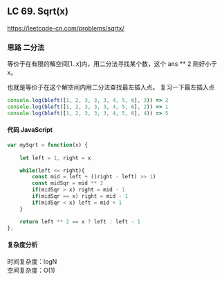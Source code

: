 ## LC 69. Sqrt(x)
https://leetcode-cn.com/problems/sqrtx/

### 思路 二分法
等价于在有限的解空间[1..x]内，用二分法寻找某个数，这个 ans ** 2 刚好小于x。

也就是等价于在这个解空间内用二分法查找最左插入点。
复习一下最左插入点
```JavaScript
console.log(bleft([1, 2, 3, 3, 3, 4, 5, 6], 3)) => 2
console.log(bleft([1, 2, 3, 3, 3, 4, 5, 6], 2)) => 1
console.log(bleft([1, 2, 3, 3, 3, 4, 5, 6], 4)) => 5
```

#### 代码 JavaScript

```JavaScript
var mySqrt = function(x) {
 
    let left = 1, right = x

    while(left <= right){
        const mid = left + ((right - left) >> 1)
        const midSqr = mid ** 2
        if(midSqr > x) right = mid - 1
        if(midSqr == x) right = mid - 1
        if(midSqr < x) left = mid + 1
    }

    return left ** 2 == x ? left : left - 1
};

```

#### 复杂度分析

时间复杂度：logN </br>
空间复杂度：O(1)

